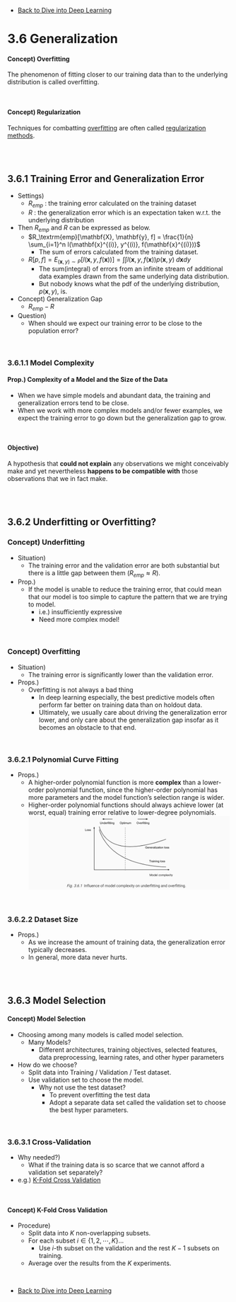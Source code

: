 * [Back to Dive into Deep Learning](../../main.md)

# 3.6 Generalization

#### Concept) Overfitting
The phenomenon of fitting closer to our training data than to the underlying distribution is called overfitting.

<br>

#### Concept) Regularization
Techniques for combatting [overfitting](#concept-overfitting) are often called [regularization methods](../07/note.md#37-weight-decay).

<br><br>

## 3.6.1 Training Error and Generalization Error
- Settings)
  - $R_{emp}$ : the training error calculated on the training dataset
  - $R$ : the generalization error which is an expectation taken w.r.t. the underlying distribution
- Then $R_{emp}$ and $R$ can be expressed as below.
  - $`R_\textrm{emp}[\mathbf{X}, \mathbf{y}, f] = \frac{1}{n} \sum_{i=1}^n l(\mathbf{x}^{(i)}, y^{(i)}, f(\mathbf{x}^{(i)}))`$
    - The sum of errors calculated from the training dataset.
  - $`R[p, f] = E_{(\mathbf{x}, y) \sim P} [l(\mathbf{x}, y, f(\mathbf{x}))] =
   \int \int l(\mathbf{x}, y, f(\mathbf{x})) p(\mathbf{x}, y) \;d\mathbf{x} dy`$
    - The sum(integral) of errors from an infinite stream of additional data examples drawn from the same underlying data distribution.
    - But nobody knows what the pdf of the underlying distribution, $p(\mathbf{x}, y)$, is.
- Concept) Generalization Gap
  - $R_{emp}-R$
- Question)
  - When should we expect our training error to be close to the population error?

<br>

### 3.6.1.1 Model Complexity
#### Prop.) Complexity of a Model and the Size of the Data
- When we have simple models and abundant data, the training and generalization errors tend to be close. 
- When we work with more complex models and/or fewer examples, we expect the training error to go down but the generalization gap to grow.

<br>

#### Objective)
A hypothesis that **could not explain** any observations we might conceivably make and yet nevertheless **happens to be compatible with** those observations that we in fact make.

<br><br>

## 3.6.2 Underfitting or Overfitting?
### Concept) Underfitting
- Situation)
  - The training error and the validation error are both substantial but there is a little gap between them $(R_{emp}\approx R)$.
- Prop.)
  - If the model is unable to reduce the training error, that could mean that our model is too simple to capture the pattern that we are trying to model.
    - i.e.) insufficiently expressive
    - Need more complex model!

<br>

### Concept) Overfitting
- Situation)
  - The training error is significantly lower than the validation error.
- Props.)
  - Overfitting is not always a bad thing
    - In deep learning especially, the best predictive models often perform far better on training data than on holdout data.
    - Ultimately, we usually care about driving the generalization error lower, and only care about the generalization gap insofar as it becomes an obstacle to that end.

<br>

### 3.6.2.1 Polynomial Curve Fitting
- Props.)
  - A higher-order polynomial function is more **complex** than a lower-order polynomial function, since the higher-order polynomial has more parameters and the model function’s selection range is wider.
  - Higher-order polynomial functions should always achieve lower (at worst, equal) training error relative to lower-degree polynomials.   
    ![](images/001.png)

<br>

### 3.6.2.2 Dataset Size
- Props.)
  - As we increase the amount of training data, the generalization error typically decreases.
  - In general, more data never hurts.

<br><br>

## 3.6.3 Model Selection
#### Concept) Model Selection
- Choosing among many models is called model selection.
  - Many Models?
    - Different architectures, training objectives, selected features, data preprocessing, learning rates, and other hyper parameters
- How do we choose?
  - Split data into Training / Validation / Test dataset.
  - Use validation set to choose the model.
    - Why not use the test dataset?
      - To prevent overfitting the test data
      - Adopt a separate data set called the validation set to choose the best hyper parameters.


<br>

### 3.6.3.1 Cross-Validation
- Why needed?)
  - What if the training data is so scarce that we cannot afford a validation set separately?
- e.g.) [K-Fold Cross Validation](#concept-k-fold-cross-validation)

<br>

#### Concept) K-Fold Cross Validation
- Procedure)
  - Split data into $K$ non-overlapping subsets.
  - For each subset $i\in \lbrace 1, 2, \cdots, K\rbrace$...
    - Use $i$-th subset on the validation and the rest $K-1$ subsets on training.
  - Average over the results from the $K$ experiments.



<br>

* [Back to Dive into Deep Learning](../../main.md)